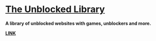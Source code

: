 # [The Unblocked Library](https://masterkuby.github.io/unblocked-library/)
**A library of unblocked websites with games, unblockers and more.**

**[LINK](https://masterkuby.github.io/unblocked-library/)**
